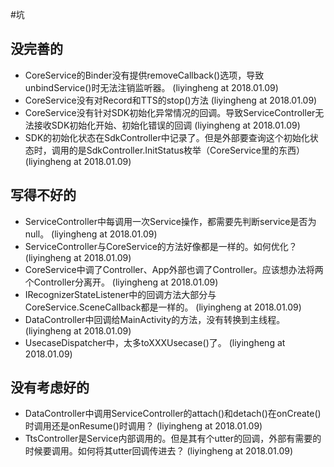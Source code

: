 #坑


## 没完善的
+ CoreService的Binder没有提供removeCallback()选项，导致unbindService()时无法注销监听器。   (liyingheng at 2018.01.09)
+ CoreService没有对Record和TTS的stop()方法     (liyingheng at 2018.01.09)
+ CoreService没有针对SDK初始化异常情况的回调。导致ServiceController无法接收SDK初始化开始、初始化错误的回调      (liyingheng at 2018.01.09)
+ SDK的初始化状态在SdkController中记录了。但是外部要查询这个初始化状态时，调用的是SdkController.InitStatus枚举（CoreService里的东西）   (liyingheng at 2018.01.09)


## 写得不好的
+ ServiceController中每调用一次Service操作，都需要先判断service是否为null。    (liyingheng at 2018.01.09)
+ ServiceController与CoreService的方法好像都是一样的。如何优化？ (liyingheng at 2018.01.09)
+ CoreService中调了Controller、App外部也调了Controller。应该想办法将两个Controller分离开。    (liyingheng at 2018.01.09)
+ IRecognizerStateListener中的回调方法大部分与CoreService.SceneCallback都是一样的。 (liyingheng at 2018.01.09)
+ DataController中回调给MainActivity的方法，没有转换到主线程。   (liyingheng at 2018.01.09)
+ UsecaseDispatcher中，太多toXXXUsecase()了。 (liyingheng at 2018.01.09)


## 没有考虑好的
+ DataController中调用ServiceController的attach()和detach()在onCreate()时调用还是onResume()时调用？    (liyingheng at 2018.01.09)
+ TtsController是Service内部调用的。但是其有个utter的回调，外部有需要的时候要调用。如何将其utter回调传进去？  (liyingheng at 2018.01.09)

